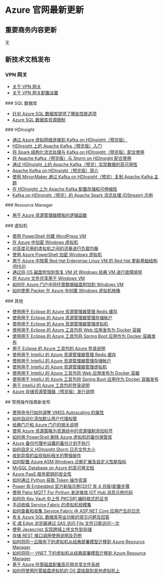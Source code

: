<properties
	pageTitle="Azure 官网本周更新 | Azure"
    description="Azure 官网本周更新"
    services=""
    documentationCenter=""
    authors=""
    manager=""
    editor=""
    tags=""/>

<tags ms.service="weekly-updates" ms.date="" wacn.date="" wacn.lang="cn"/>

# Azure 官网最新更新

## 重要商务内容更新 
无
## 新技术文档发布
### VPN 网关
<ul>
<li><a id="weekly-updates-9-15_docs-vpn-gateway-about-vpngateways" href="//https://docs.azure.cn/zh-cn/vpn-gateway/vpn-gateway-about-vpngateways">关于 VPN 网关</a></li>
<li><a id="weekly-updates-9-15_docs-vpn-gateway-about-vpn-gateway-settings" href="//https://docs.azure.cn/zh-cn/vpn-gateway/vpn-gateway-about-vpn-gateway-settings">关于 VPN 网关配置设置</a></li>
</ul>
### SQL 数据库
<ul>
<li><a id='weekly-updates-9-15_docs-sql-database-service-tiers' href='//https://docs.azure.cn/zh-cn/sql-database/sql-database-service-tiers'>针对 Azure SQL 数据库提供了哪些性能选项</a></li>
<li><a id='weekly-updates-9-15_docs-sql-database-resource-limits' href='//https://docs.azure.cn/zh-cn/sql-database/sql-database-resource-limits'>Azure SQL 数据库资源限制</a></li>
</ul>
### HDInsight
<ul><li><a id='weekly-updates-9-15_docs-hdinsight-apache-kafka-connect-vpn-gateway' href='//docs.azure.cn/zh-cn/hdinsight/hdinsight-apache-kafka-connect-vpn-gateway'>通过 Azure 虚拟网络连接到 Kafka on HDInsight（预览版）</a></li>
<li><a id='weekly-updates-9-15_docs-hdinsight-apache-kafka-get-started' href='//docs.azure.cn/zh-cn/hdinsight/hdinsight-apache-kafka-get-started'>HDInsight 上的 Apache Kafka（预览版）入门</a></li>
<li><a id='weekly-updates-9-15_docs-hdinsight-apache-kafka-spark-structured-streaming' href='//docs.azure.cn/zh-cn/hdinsight/hdinsight-apache-kafka-spark-structured-streaming'>将 Spark 结构化流式处理与 Kafka on HDInsight（预览版）配合使用</a></li>
<li><a id='weekly-updates-9-15_docs-hdinsight-apache-storm-with-kafka' href='//docs.azure.cn/zh-cn/hdinsight/hdinsight-apache-storm-with-kafka'>将 Apache Kafka（预览版）与 Storm on HDInsight 配合使用</a></li>
<li><a id='weekly-updates-9-15_docs-hdinsight-apache-kafka-high-availability' href='//docs.azure.cn/zh-cn/hdinsight/hdinsight-apache-kafka-high-availability'>通过 HDInsight 上的 Apache Kafka（预览）实现数据的高可用性</a></li>
<li><a id='weekly-updates-9-15_docs-hdinsight-apache-kafka-introduction' href='//docs.azure.cn/zh-cn/hdinsight/hdinsight-apache-kafka-introduction'>Apache Kafka on HDInsight（预览版）简介</a></li>
<li><a id='weekly-updates-9-15_docs-hdinsight-apache-kafka-mirroring' href='//docs.azure.cn/zh-cn/hdinsight/hdinsight-apache-kafka-mirroring'>使用 MirrorMaker 通过 Kafka on HDInsight（预览）复制 Apache Kafka 主题</a></li>
<li><a id='weekly-updates-9-15_docs-hdinsight-apache-kafka-scalability' href='//docs.azure.cn/zh-cn/hdinsight/hdinsight-apache-kafka-scalability'>在 HDInsight 上为 Apache Kafka 配置存储和可伸缩性</a></li>
<li><a id='weekly-updates-9-15_docs-hdinsight-apache-spark-with-kafka' href='//docs.azure.cn/zh-cn/hdinsight/hdinsight-apache-spark-with-kafka'>Kafka on HDInsight（预览）的 Apache Spark 流式处理 (DStream) 示例</a></li>
</ul>
### Resource Manager
<ul>
<li><a id='weekly-updates-9-15_docs-resource-group-template-functions-logical' href='//docs.azure.cn/zh-cn/azure-resource-manager/resource-group-template-functions-logical'>用于 Azure 资源管理器模板的逻辑函数</a></li>
</ul>
### 虚拟机
<ul>
<li><a id='weekly-updates-9-15_docs-virtual-machines-linux-powershell-sample-create-vm-wordpress' href='//docs.azure.cn/zh-cn/virtual-machines/scripts/virtual-machines-linux-powershell-sample-create-vm-wordpress'>使用 PowerShell 创建 WordPress VM</a></li>
<li><a id='weekly-updates-9-15_docs-virtual-machines-windows-cli-sample-encrypt-vm' href='//docs.azure.cn/zh-cn/virtual-machines/scripts/virtual-machines-windows-cli-sample-encrypt-vm'>在 Azure 中加密 Windows 虚拟机</a></li>
<li><a id='weekly-updates-9-15_docs-virtual-machines-windows-powershell-sample-create-nlb-vm' href='//docs.azure.cn/zh-cn/virtual-machines/scripts/virtual-machines-windows-powershell-sample-create-nlb-vm'>对高度可用的虚拟机之间的流量进行负载均衡</a></li>
<li><a id='weekly-updates-9-15_docs-virtual-machines-windows-powershell-sample-encrypt-vm' href='//docs.azure.cn/zh-cn/virtual-machines/scripts/virtual-machines-windows-powershell-sample-encrypt-vm'>使用 Azure PowerShell 加密 Windows 虚拟机</a></li>
<li><a id='weekly-updates-9-15_docs-update-infrastructure-redhat' href='//docs.azure.cn/zh-cn/virtual-machines/linux/update-infrastructure-redhat'>用于 Azure 中按需 Red Hat Enterprise Linux VM 的 Red Hat 更新基础结构 (RHUI)</a></li>
<li><a id='weekly-updates-9-15_docs-troubleshoot-recovery-disks-portal' href='//docs.azure.cn/zh-cn/virtual-machines/windows/classic/troubleshoot-recovery-disks-portal'>通过将 OS 磁盘附加到恢复 VM 对 Windows 经典 VM 进行故障排除</a></li>
<li><a id='weekly-updates-9-15_docs-mount-azure-file-storage' href='//docs.azure.cn/zh-cn/virtual-machines/windows/mount-azure-file-storage'>将 Azure 文件共享用于 Windows VM</a></li>
<li><a id='weekly-updates-9-15_docs-attach-managed-disk-portal' href='//docs.azure.cn/zh-cn/virtual-machines/windows/attach-managed-disk-portal'>如何在 Azure 门户中将托管数据磁盘附加到 Windows VM</a></li>
<li><a id='weekly-updates-9-15_docs-build-image-with-packer' href='//docs.azure.cn/zh-cn/virtual-machines/windows/build-image-with-packer'>如何使用 Packer 在 Azure 中创建 Windows 虚拟机映像</a></li>
</ul>
### 其他
<ul>
<li><a id='weekly-updates-9-15_docs-azure-toolkit-for-eclipse-managing-redis-caches-using-azure-explorer' href='//docs.azure.cn/zh-cn/azure-toolkit-for-eclipse-managing-redis-caches-using-azure-explorer'>使用用于 Eclipse 的 Azure 资源管理器管理 Redis 缓存</a></li>
<li><a id='weekly-updates-9-15_docs-azure-toolkit-for-eclipse-managing-storage-accounts-using-azure-explorer' href='//docs.azure.cn/zh-cn/azure-toolkit-for-eclipse-managing-storage-accounts-using-azure-explorer'>使用用于 Eclipse 的 Azure 资源管理器管理存储帐户</a></li>
<li><a id='weekly-updates-9-15_docs-azure-toolkit-for-eclipse-managing-virtual-machines-using-azure-explorer' href='//docs.azure.cn/zh-cn/azure-toolkit-for-eclipse-managing-virtual-machines-using-azure-explorer'>使用用于 Eclipse 的 Azure 资源管理器管理虚拟机</a></li>
<li><a id='weekly-updates-9-15_docs-azure-toolkit-for-eclipse-publish-as-docker-container' href='//docs.azure.cn/zh-cn/azure-toolkit-for-eclipse-publish-as-docker-container'>使用用于 Eclipse 的 Azure 工具包将 Web 应用发布为 Docker 容器</a></li>
<li><a id='weekly-updates-9-15_docs-azure-toolkit-for-eclipse-publish-spring-boot-docker-app' href='//docs.azure.cn/zh-cn/azure-toolkit-for-eclipse-publish-spring-boot-docker-app'>使用用于 Eclipse 的 Azure 工具包将 Spring Boot 应用作为 Docker 容器发布</a></li>
<li><a id='weekly-updates-9-15_docs-azure-toolkit-for-eclipse-sign-in-instructions' href='//docs.azure.cn/zh-cn/azure-toolkit-for-eclipse-sign-in-instructions'>用于 Eclipse 的 Azure 工具包的 Azure 登录说明</a></li>
<li><a id='weekly-updates-9-15_docs-azure-toolkit-for-intellij-managing-redis-caches-using-azure-explorer' href='//docs.azure.cn/zh-cn/azure-toolkit-for-intellij-managing-redis-caches-using-azure-explorer'>使用用于 IntelliJ 的 Azure 资源管理器管理 Redis 缓存</a></li>
<li><a id='weekly-updates-9-15_docs-azure-toolkit-for-intellij-managing-storage-accounts-using-azure-explorer' href='//docs.azure.cn/zh-cn/azure-toolkit-for-intellij-managing-storage-accounts-using-azure-explorer'>使用用于 IntelliJ 的 Azure 资源管理器管理存储帐户</a></li>
<li><a id='weekly-updates-9-15_docs-azure-toolkit-for-intellij-managing-virtual-machines-using-azure-explorer' href='//docs.azure.cn/zh-cn/azure-toolkit-for-intellij-managing-virtual-machines-using-azure-explorer'>使用用于 IntelliJ 的 Azure 资源管理器管理虚拟机</a></li>
<li><a id='weekly-updates-9-15_docs-azure-toolkit-for-intellij-publish-as-docker-container' href='//docs.azure.cn/zh-cn/azure-toolkit-for-intellij-publish-as-docker-container'>使用用于 IntelliJ 的 Azure 工具包将 Web 应用发布为 Docker 容器</a></li>
<li><a id='weekly-updates-9-15_docs-azure-toolkit-for-intellij-publish-spring-boot-docker-app' href='//docs.azure.cn/zh-cn/azure-toolkit-for-intellij-publish-spring-boot-docker-app'>使用用于 IntelliJ 的 Azure 工具包将 Spring Boot 应用作为 Docker 容器发布</a></li>
<li><a id='weekly-updates-9-15_docs-azure-toolkit-for-intellij-sign-in-instructions' href='//docs.azure.cn/zh-cn/azure-toolkit-for-intellij-sign-in-instructions'>用于 IntelliJ 的 Azure 工具包的登录说明</a></li>
<li><a id='weekly-updates-9-15_docs-vs-azure-tools-storage-explorer-relnotes' href='//docs.azure.cn/zh-cn/vs-azure-tools-storage-explorer-relnotes'>Azure 存储资源管理器（预览版）发行说明</a></li>
</ul>
## 常用操作指南新发布
<ul>
<li><a id='weekly-updates-9-15_docs-aog-virtual-machine-scale-sets-howto-set-autoscaling-properties-with-command' href='//docs.azure.cn/zh-cn/articles/virtual-machine-scale-sets/aog-virtual-machine-scale-sets-howto-set-autoscaling-properties-with-command'>使用命令行如何调整 VMSS Autoscaling 的属性</a></li>
<li><a id='weekly-updates-9-15_docs-aog-active-directory-howto-automate-add-user-agent-permisson' href='//docs.azure.cn/zh-cn/articles/active-directory/aog-active-directory-howto-automate-add-user-agent-permisson'>如何自动化添加默认用户代理权限</a></li>
<li><a id='weekly-updates-9-15_docs-aog-azure-portal-and-classic-portal-guaidance' href='//docs.azure.cn/zh-cn/articles/azure-portal/aog-azure-portal-and-classic-portal-guaidance'>经典门户和 Azure 门户的相关说明</a></li>
<li><a id='weekly-updates-9-15_docs-aog-azure-resource-manager-add-label-force-with-policy' href='//docs.azure.cn/zh-cn/articles/azure-resource-manager/aog-azure-resource-manager-add-label-force-with-policy'>使用 Azure 资源策略为资源组中的资源强制添加标签</a></li>
<li><a id='weekly-updates-9-15_docs-aog-backup-howto-remove-with-powershell' href='//docs.azure.cn/zh-cn/articles/backup/aog-backup-howto-remove-with-powershell'>如何用 PowerShell 删除 Azure 虚拟机的备份保管库</a></li>
<li><a id='weekly-updates-9-15_docs-aog-backup-qa-schedule-pending' href='//docs.azure.cn/zh-cn/articles/backup/aog-backup-qa-schedule-pending'>Azure 备份代理中设置的备份计划不执行</a></li>
<li><a id='weekly-updates-9-15_docs-aog-hdinsight-howto-customize-storm-log-file' href='//docs.azure.cn/zh-cn/articles/hdinsight/aog-hdinsight-howto-customize-storm-log-file'>如何自定义 HDInsight Storm 日志文件大小</a></li>
<li><a id='weekly-updates-9-15_docs-aog-monitoring-and-diagnostics-qa-receive-exception-alert-message' href='//docs.azure.cn/zh-cn/articles/monitoring-and-diagnostics/aog-monitoring-and-diagnostics-qa-receive-exception-alert-message'>收到异常的监视指标相关的警报邮件</a></li>
<li><a id='weekly-updates-9-15_docs-aog-monitoring-and-diagnostics-virtual-machines-asm-customize-performance-metrics' href='//docs.azure.cn/zh-cn/articles/monitoring-and-diagnostics/aog-monitoring-and-diagnostics-virtual-machines-asm-customize-performance-metrics'>如何配置 Azure ASM Windows 诊断扩展及自定义性能指标</a></li>
<li><a id='weekly-updates-9-15_docs-aog-mysql-high-availability-guidance' href='//docs.azure.cn/zh-cn/articles/mysql/aog-mysql-high-availability-guidance'>MySQL Database on Azure 的高可用文档</a></li>
<li><a id='weekly-updates-9-15_docs-aog-others-paas-key-security' href='//docs.azure.cn/zh-cn/articles/others/aog-others-paas-key-security'>Azure PaaS 服务密钥的安全性</a></li>
<li><a id='weekly-updates-9-15_docs-aog-others-python-howto-get-token' href='//docs.azure.cn/zh-cn/articles/others/aog-others-python-howto-get-token'>如何通过 Python 获取 Token 操作资源</a></li>
<li><a id='weekly-updates-9-15_docs-aog-power-bi-embedded-sample-configuration-steps' href='//docs.azure.cn/zh-cn/articles/power-bi-embedded/aog-power-bi-embedded-sample-configuration-steps'>Power BI Embedded 官方新版示例(2017 年 4 月版)配置步骤</a></li>
<li><a id='weekly-updates-9-15_docs-aog-sample-code-iot-hub-send-and-receive-msg-using-paho-mqtt-for-python' href='//docs.azure.cn/zh-cn/articles/sample-code/aog-sample-code-iot-hub-send-and-receive-msg-using-paho-mqtt-for-python'>使用 Paho MQTT For Python 发送接收 IOT Hub 消息示例代码</a></li>
<li><a id='weekly-updates-9-15_docs-aog-sample-code-key-vault-qa-upload-pem-format-cert' href='//docs.azure.cn/zh-cn/articles/sample-code/aog-sample-code-key-vault-qa-upload-pem-format-cert'>如何向 Key Vault 中上传 PKCS#1 编码格式的证书</a></li>
<li><a id='weekly-updates-9-15_docs-aog-service-fabric-howto-scale-down-vmss-instance-manually' href='//docs.azure.cn/zh-cn/articles/service-fabric/aog-service-fabric-howto-scale-down-vmss-instance-manually'>手动收缩 Service Fabric 的虚拟机规模集</a></li>
<li><a id='weekly-updates-9-15_docs-aog-service-fabric-qa-asp-dotnet-core-export-log' href='//docs.azure.cn/zh-cn/articles/service-fabric/aog-service-fabric-qa-asp-dotnet-core-export-log'>如何查看和收集 Service Fabric 中 ASP.NET Core 应用产生的日志</a></li>
<li><a id='weekly-updates-9-15_docs-aog-sql-database-export-function-faq' href='//docs.azure.cn/zh-cn/articles/sql-database/aog-sql-database-export-function-faq'>有关 Azure SQL 数据库导出功能的常见问题及回答</a></li>
<li><a id='weekly-updates-9-15_docs-aog-storage-file-qa-can-only-be-accessed-once-with-sas-through-ie-or-edge-browser' href='//docs.azure.cn/zh-cn/articles/storage/aog-storage-file-qa-can-only-be-accessed-once-with-sas-through-ie-or-edge-browser'>IE 或 Edge 浏览器通过 SAS 访问 File 文件只能访问一次</a></li>
<li><a id='weekly-updates-9-15_docs-aog-storage-implement-cross-domain-upload-files-to-storage-with-javascript' href='//docs.azure.cn/zh-cn/articles/storage/aog-storage-implement-cross-domain-upload-files-to-storage-with-javascript'>使用 Javascript 实现跨域上传文件到存储</a></li>
<li><a id='weekly-updates-9-15_docs-aog-storage-rest-api-guidance' href='//docs.azure.cn/zh-cn/articles/storage/aog-storage-rest-api-guidance'>存储 REST 接口调用使用说明及范例</a></li>
<li><a id='weekly-updates-9-15_docs-aog-virtual-machines-howto-migrate-from-asm-to-arm-within-same-cloud-service' href='//docs.azure.cn/zh-cn/articles/virtual-machines/aog-virtual-machines-howto-migrate-from-asm-to-arm-within-same-cloud-service'>如何将同一云服务下的虚拟机从经典部署模型迁移到 Azure Resource Manager</a></li>
<li><a id='weekly-updates-9-15_docs-aog-virtual-machines-howto-migrate-from-asm-to-arm-within-same-vnet' href='//docs.azure.cn/zh-cn/articles/virtual-machines/aog-virtual-machines-howto-migrate-from-asm-to-arm-within-same-vnet'>如何将同一 VNET 下的虚拟机从经典部署模型迁移到 Azure Resource Manager</a></li>
<li><a id='weekly-updates-9-15_docs-aog-virtual-machines-managed-disks-configure-high-availability-shared-file-system' href='//docs.azure.cn/zh-cn/articles/virtual-machines/aog-virtual-machines-managed-disks-configure-high-availability-shared-file-system'>基于 Azure 托管磁盘配置高可用共享文件系统</a></li>
<li><a id='weekly-updates-9-15_docs-aog-virtual-machines-managed-disks-howto-mount-os-disk-to-another-vm' href='//docs.azure.cn/zh-cn/articles/virtual-machines/aog-virtual-machines-managed-disks-howto-mount-os-disk-to-another-vm'>如何将使用托管磁盘虚拟机的 OS 盘挂载到其他虚拟机上</a></li>
</ul>